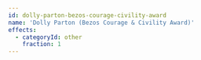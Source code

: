 ```yaml
---
id: dolly-parton-bezos-courage-civility-award
name: 'Dolly Parton (Bezos Courage & Civility Award)'
effects:
  - categoryId: other
    fraction: 1
---
```


